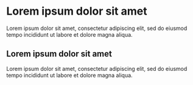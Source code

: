 # Lorem ipsum dolor sit amet

Lorem ipsum dolor sit amet, consectetur adipiscing elit, sed do eiusmod tempo incididunt ut labore et dolore magna aliqua.

## Lorem ipsum dolor sit amet

Lorem ipsum dolor sit amet, consectetur adipiscing elit, sed do eiusmod tempo incididunt ut labore et dolore magna aliqua.
